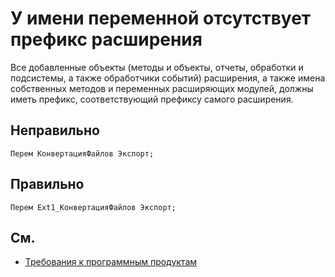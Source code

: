 # У имени переменной отсутствует префикс расширения

Все добавленные объекты (методы и объекты, отчеты, обработки и подсистемы, а также обработчики событий) расширения, 
а также имена собственных методов и переменных расширяющих модулей, должны иметь префикс, 
соответствующий префиксу самого расширения.

## Неправильно

```bsl
Перем КонвертацияФайлов Экспорт;

```

## Правильно

```bsl
Перем Ext1_КонвертацияФайлов Экспорт;

```

## См.


- [Требования к программным продуктам](https://1c.ru/rus/products/1c/predpr/compat/soft/requirements.htm)